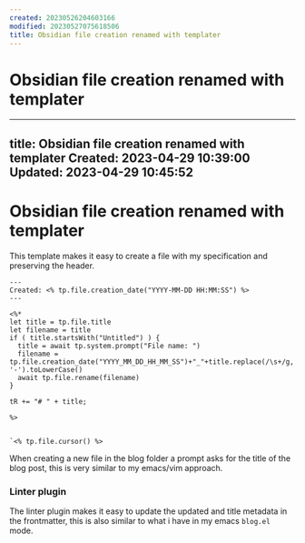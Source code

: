 ```yaml
---
created: 20230526204603166
modified: 20230527075618506
title: Obsidian file creation renamed with templater
---
```


# Obsidian file creation renamed with templater

---
title: Obsidian file creation renamed with templater
Created: 2023-04-29 10:39:00
Updated: 2023-04-29 10:45:52
---

# Obsidian file creation renamed with templater

This template makes it easy to create a file with my specification and preserving the header.

```
---
Created: <% tp.file.creation_date("YYYY-MM-DD HH:MM:SS") %>
---

<%*
let title = tp.file.title
let filename = title
if ( title.startsWith("Untitled") ) {
  title = await tp.system.prompt("File name: ")
  filename = tp.file.creation_date("YYYY_MM_DD_HH_MM_SS")+"_"+title.replace(/\s+/g, '-').toLowerCase()
  await tp.file.rename(filename)
} 

tR += "# " + title;

%>


`<% tp.file.cursor() %>
```

When creating a new file in the blog folder a prompt asks for the title of the blog post, this is very similar to my emacs/vim approach.

### Linter plugin
The linter plugin makes it easy to update the updated and title metadata in the frontmatter, this is also similar to what i have in my emacs `blog.el` mode.


